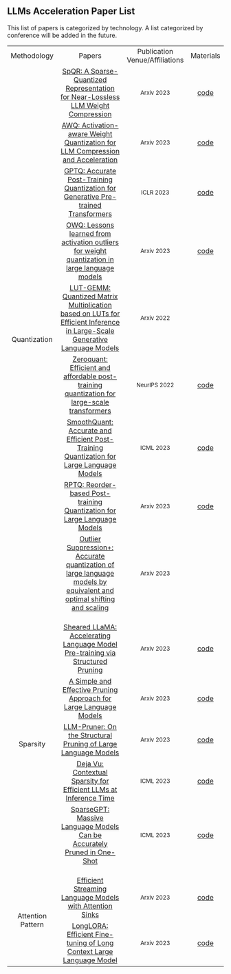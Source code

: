 ## LLMs Acceleration Paper List
This list of papers is categorized by technology. A list categorized by conference will be added in the future.
<table border=0 cellpadding=0 cellspacing=0 >
	<col width="10%" style='mso-width-source:userset;mso-width-alt:26080'>
	<col width="65%" style='mso-width-source:userset;mso-width-alt:26080'>
	<col width="20%" style='mso-width-source:userset;mso-width-alt:10944'>
	<col width="5%" style='mso-width-source:userset;mso-width-alt:6848'>
	<tr height=19 style='height:14.25pt'>
		<td class=xl6519452 width="10%" align="center">Methodology</td>
		<td class=xl6519452 width="65%" align="center">Papers</td>
		<td class=xl6519452 width="20%" align="center">Publication Venue/Affiliations</td>
		<td class=xl6519452 width="5%" align="center">Materials</td>
	</tr>
	<tr height=19 style='height:14.25pt'>
		<td rowspan=9 height=14.25 class=xl6519452 style='height:99.75pt' align="center">Quantization</td>
    	<td class=xl6519452 style='height:14.25pt' align="center"><a href="https://proceedings.neurips.cc/paper_files/paper/2019/hash/36ab62655fa81ce8735ce7cfdaf7c9e8-Abstract.html">SpQR: A Sparse-Quantized Representation for Near-Lossless LLM Weight Compression</a></td>
        <td class=xl6519452 align="center"><font size="2">Arxiv 2023</font></td>
		<td class=xl6519452 align="center"><a href="https://github.com/Vahe1994/SpQR">code</a></td>
    </tr>
	<tr height=19 style='height:14.25pt'>
    	<td height=19 class=xl6519452 style='height:14.25pt' align="center"><a href="https://arxiv.org/abs/2306.00978">AWQ: Activation-aware Weight Quantization for LLM Compression and Acceleration</a></td>
        <td class=xl6519452 align="center"><font size="2">Arxiv 2023</font></td>
		<td class=xl6519452 align="center"><a href="https://github.com/mit-han-lab/llm-awq">code</a></td>
    </tr>
	<tr height=19 style='height:14.25pt'>
    	<td height=19 class=xl6519452 style='height:14.25pt' align="center"><a href="https://arxiv.org/abs/2210.17323">GPTQ: Accurate Post-Training Quantization for Generative Pre-trained Transformers</a></td>
        <td class=xl6519452 align="center"><font size="2">ICLR 2023</font></td>
        <td class=xl6519452 align="center"><a href="https://github.com/IST-DASLab/gptq">code</a></td>
    </tr>
	<tr height=19 style='height:14.25pt'>
    	<td height=19 class=xl6519452 style='height:14.25pt' align="center"><a href="https://arxiv.org/abs/2306.02272">OWQ: Lessons learned from activation outliers for weight quantization in large language models</a></td>
        <td class=xl6519452 align="center"><font size="2">Arxiv 2023</font></td>
        <td class=xl6519452 align="center"><a href="https://github.com/xvyaward/owq">code</a></td>
    </tr>
	<tr height=19 style='height:14.25pt'>
    	<td height=19 class=xl6519452 style='height:14.25pt' align="center"><a href="https://arxiv.org/abs/2206.09557">LUT-GEMM: Quantized Matrix Multiplication based on LUTs for Efficient Inference in Large-Scale Generative Language Models</a></td>
        <td class=xl6519452 align="center"><font size="2">Arxiv 2022</font></td>
        <td class=xl6519452 align="center"></td>
    </tr>
	<tr height=19 style='height:14.25pt'>
		<td height=19 class=xl6519452 style='height:14.25pt' align="center"><a href="https://proceedings.neurips.cc/paper_files/paper/2022/hash/adf7fa39d65e2983d724ff7da57f00ac-Abstract-Conference.html">Zeroquant: Efficient and affordable post-training quantization for large-scale transformers</a></td>
        <td class=xl6519452 align="center"><font size="2">NeurIPS 2022</font></td>
	<td class=xl6519452 align="center"><a href="https://github.com/microsoft/DeepSpeed">code</a></td>
	</tr>
	<tr height=19 style='height:14.25pt'>
		<td height=19 class=xl6519452 style='height:14.25pt' align="center"><a href="https://proceedings.mlr.press/v202/xiao23c.html">SmoothQuant: Accurate and Efficient Post-Training Quantization for Large Language Models</a></td>
        <td class=xl6519452 align="center"><font size="2">ICML 2023</font></td>
		<td class=xl6519452 align="center"><a href="https://github.com/mit-han-lab/smoothquant">code</a></td>
	</tr>
	<tr height=19 style='height:14.25pt'>
		<td height=19 class=xl6519452 style='height:14.25pt' align="center"><a href="https://arxiv.org/abs/2304.01089">RPTQ: Reorder-based Post-training Quantization for Large Language Models</a></td>
        <td class=xl6519452 align="center"><font size="2">Arxiv 2023</font></td>
		<td class=xl6519452 align="center"><a href="https://github.com/hahnyuan/RPTQ4LLM">code</a></td>
	</tr>
	<tr height=19 style='height:14.25pt'>
		<td height=19 class=xl6519452 style='height:14.25pt' align="center"><a href="https://arxiv.org/abs/2304.01089">Outlier Suppression+: Accurate quantization of large language models by equivalent and optimal shifting and scaling</a></td>
        <td class=xl6519452 align="center"><font size="2">Arxiv 2023</font></td>
		<td class=xl6519452 align="center"></a></td>
	</tr>
	<tr height=19 style='height:14.25pt'>
    	<td height=19 class=xl6519452 style='height:14.25pt'></td>
    	<td class=xl6519452></td>
    	<td class=xl6519452></td>
        <td class=xl6519452></td>
    </tr>
	<tr height=19 style='height:14.25pt'>
		<td rowspan=5 height=57 class=xl6519452 style='height:85.5pt' align="center">Sparsity</td>
    	<td class=xl6519452 style='height:14.25pt' align="center"><a href="https://arxiv.org/abs/2306.11695">Sheared LLaMA: Accelerating Language Model Pre-training via Structured Pruning</a></td>
        <td class=xl6519452 align="center"><font size="2">Arxiv 2023</font></td>
        	<td class=xl6519452 align="center"><a href="https://github.com/princeton-nlp/LLM-Shearing">code</a></td>
    </tr>
    	<td class=xl6519452 style='height:14.25pt' align="center"><a href="https://arxiv.org/abs/2306.11695">A Simple and Effective Pruning Approach for Large Language Models</a></td>
        <td class=xl6519452 align="center"><font size="2">Arxiv 2023</font></td>
        	<td class=xl6519452 align="center"><a href="https://github.com/locuslab/wanda">code</a></td>
    </tr>
	<tr height=19 style='height:14.25pt'>
    	<td height=19 class=xl6519452 style='height:14.25pt' align="center"><a href="https://arxiv.org/abs/2305.11627">LLM-Pruner: On the Structural Pruning of Large Language Models</a></td>
        <td class=xl6519452 align="center"><font size="2">Arxiv 2023</font></td>
		<td class=xl6519452 align="center"><a href="https://github.com/horseee/LLM-Pruner">code</a></td>
    </tr>
	<tr height=19 style='height:14.25pt'>
    	<td height=19 class=xl6519452 style='height:14.25pt' align="center"><a href="https://proceedings.mlr.press/v202/liu23am.html">Deja Vu: Contextual Sparsity for Efficient LLMs at Inference Time</a></td>
        <td class=xl6519452 align="center"><font size="2">ICML 2023</font></td>
		<td class=xl6519452 align="center"><a href="https://github.com/FMInference/DejaVu">code</a></td>
    </tr>
	<tr height=19 style='height:14.25pt'>
    	<td height=19 class=xl6519452 style='height:14.25pt' align="center"><a href="https://arxiv.org/abs/2301.00774">SparseGPT: Massive Language Models Can be Accurately Pruned in One-Shot</a></td>
        <td class=xl6519452 align="center"><font size="2">ICML 2023</font></td>
		<td class=xl6519452 align="center"><a href="https://github.com/IST-DASLab/sparsegpt">code</a></td>
    </tr>
	<tr height=19 style='height:14.25pt'>
    	<td height=19 class=xl6519452 style='height:14.25pt'></td>
    	<td class=xl6519452></td>
    	<td class=xl6519452></td>
        <td class=xl6519452></td>
    </tr>
	<tr height=19 style='height:14.25pt'>
		<td rowspan=2 height=95 class=xl6519452 style='height:85.5pt' align="center">Attention Pattern</td>
    	<td class=xl6519452 style='height:14.25pt' align="center"><a href="https://arxiv.org/abs/2309.17453">Efficient Streaming Language Models with Attention Sinks</a></td>
        <td class=xl6519452 align="center"><font size="2">Arxiv 2023</font></td>
        <td class=xl6519452 align="center"><a href="https://github.com/mit-han-lab/streaming-llm">code</a></td>
    </tr>
	<tr height=19 style='height:14.25pt'>
    	<td height=19 class=xl6519452 style='height:14.25pt' align="center"><a href="https://arxiv.org/pdf/2309.12307.pdf">LongLORA: Efficient Fine-tuning of Long Context Large Language Model</a></td>
        <td class=xl6519452 align="center"><font size="2">Arxiv 2023</font></td>
		<td class=xl6519452 align="center"><a href="https://github.com/dvlab-research/LongLoRA">code</a></td>
    </tr>
</table>
